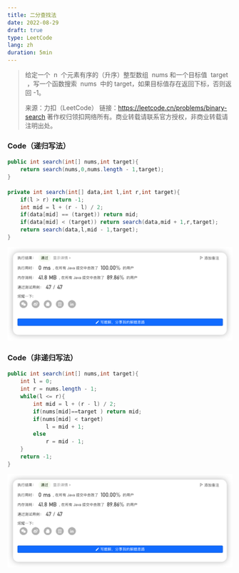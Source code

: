 ```yaml
---
title: 二分查找法
date: 2022-08-29
draft: true
type: LeetCode
lang: zh
duration: 5min
---
```


> 给定一个  n  个元素有序的（升序）整型数组  nums 和一个目标值  target  ，写一个函数搜索  nums  中的 target，如果目标值存在返回下标，否则返回 -1。
>
> 来源：力扣（LeetCode）
> 链接：https://leetcode.cn/problems/binary-search
> 著作权归领扣网络所有。商业转载请联系官方授权，非商业转载请注明出处。

### Code（递归写法）

```java
public int search(int[] nums,int target){
    return search(nums,0,nums.length - 1,target);
}

private int search(int[] data,int l,int r,int target){
    if(l > r) return -1;
    int mid = l + (r - l) / 2;
    if(data[mid] == (target)) return mid;
    if(data[mid] < (target)) return search(data,mid + 1,r,target);
    return search(data,l,mid - 1,target);
}
```

![Code](/public/images/leetcode/8-0.png)

### Code（非递归写法）

```java
public int search(int[] nums,int target){
    int l = 0;
    int r = nums.length - 1;
    while(l <= r){
        int mid = l + (r - l) / 2;
        if(nums[mid]==target ) return mid;
        if(nums[mid] < target)
            l = mid + 1;
        else
            r = mid - 1;
    }
    return -1;
}
```

![Code](/public/images/leetcode/8-0.png)
